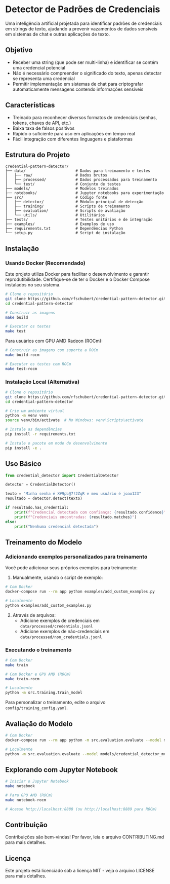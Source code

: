 # Detector de Padrões de Credenciais

Uma inteligência artificial projetada para identificar padrões de credenciais em strings de texto, ajudando a prevenir vazamentos de dados sensíveis em sistemas de chat e outras aplicações de texto.

## Objetivo

- Receber uma string (que pode ser multi-linha) e identificar se contém uma credencial potencial
- Não é necessário compreender o significado do texto, apenas detectar se representa uma credencial
- Permitir implementação em sistemas de chat para criptografar automaticamente mensagens contendo informações sensíveis

## Características

- Treinado para reconhecer diversos formatos de credenciais (senhas, tokens, chaves de API, etc.)
- Baixa taxa de falsos positivos
- Rápido o suficiente para uso em aplicações em tempo real
- Fácil integração com diferentes linguagens e plataformas

## Estrutura do Projeto

```
credential-pattern-detector/
├── data/                      # Dados para treinamento e testes
│   ├── raw/                   # Dados brutos
│   ├── processed/             # Dados processados para treinamento
│   └── test/                  # Conjunto de testes
├── models/                    # Modelos treinados
├── notebooks/                 # Jupyter notebooks para experimentação
├── src/                       # Código fonte
│   ├── detector/              # Módulo principal de detecção
│   ├── training/              # Scripts de treinamento
│   ├── evaluation/            # Scripts de avaliação
│   └── utils/                 # Utilitários
├── tests/                     # Testes unitários e de integração
├── examples/                  # Exemplos de uso
├── requirements.txt           # Dependências Python
└── setup.py                   # Script de instalação
```

## Instalação

### Usando Docker (Recomendado)

Este projeto utiliza Docker para facilitar o desenvolvimento e garantir reprodutibilidade. 
Certifique-se de ter o Docker e o Docker Compose instalados no seu sistema.

```bash
# Clone o repositório
git clone https://github.com/rfschubert/credential-pattern-detector.git
cd credential-pattern-detector

# Construir as imagens
make build

# Executar os testes
make test
```

Para usuários com GPU AMD Radeon (ROCm):
```bash
# Construir as imagens com suporte a ROCm
make build-rocm

# Executar os testes com ROCm
make test-rocm
```

### Instalação Local (Alternativa)

```bash
# Clone o repositório
git clone https://github.com/rfschubert/credential-pattern-detector.git
cd credential-pattern-detector

# Crie um ambiente virtual
python -m venv venv
source venv/bin/activate  # No Windows: venv\Scripts\activate

# Instale as dependências
pip install -r requirements.txt

# Instale o pacote em modo de desenvolvimento
pip install -e .
```

## Uso Básico

```python
from credential_detector import CredentialDetector

detector = CredentialDetector()

texto = "Minha senha é X#9pL@7!2ZqR e meu usuário é joao123"
resultado = detector.detect(texto)

if resultado.has_credential:
    print(f"Credencial detectada com confiança: {resultado.confidence}")
    print(f"Credenciais encontradas: {resultado.matches}")
else:
    print("Nenhuma credencial detectada")
```

## Treinamento do Modelo

### Adicionando exemplos personalizados para treinamento

Você pode adicionar seus próprios exemplos para treinamento:

1. Manualmente, usando o script de exemplo:

```bash
# Com Docker
docker-compose run --rm app python examples/add_custom_examples.py

# Localmente
python examples/add_custom_examples.py
```

2. Através de arquivos:
   - Adicione exemplos de credenciais em `data/processed/credentials.jsonl`
   - Adicione exemplos de não-credenciais em `data/processed/non_credentials.jsonl`

### Executando o treinamento

```bash
# Com Docker
make train

# Com Docker e GPU AMD (ROCm)
make train-rocm

# Localmente
python -m src.training.train_model
```

Para personalizar o treinamento, edite o arquivo `config/training_config.yaml`.

## Avaliação do Modelo

```bash
# Com Docker
docker-compose run --rm app python -m src.evaluation.evaluate --model models/credential_detector_model.pkl

# Localmente
python -m src.evaluation.evaluate --model models/credential_detector_model.pkl
```

## Explorando com Jupyter Notebook

```bash
# Iniciar o Jupyter Notebook
make notebook

# Para GPU AMD (ROCm)
make notebook-rocm

# Acesse http://localhost:8888 (ou http://localhost:8889 para ROCm)
```

## Contribuição

Contribuições são bem-vindas! Por favor, leia o arquivo CONTRIBUTING.md para mais detalhes.

## Licença

Este projeto está licenciado sob a licença MIT - veja o arquivo LICENSE para mais detalhes.